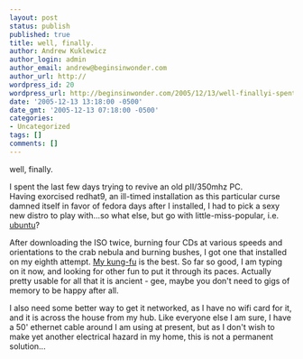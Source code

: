 ```yaml
---
layout: post
status: publish
published: true
title: well, finally.
author: Andrew Kuklewicz
author_login: admin
author_email: andrew@beginsinwonder.com
author_url: http://
wordpress_id: 20
wordpress_url: http://beginsinwonder.com/2005/12/13/well-finallyi-spent-the-last-few-days-trying-t/
date: '2005-12-13 13:18:00 -0500'
date_gmt: '2005-12-13 07:18:00 -0500'
categories:
- Uncategorized
tags: []
comments: []
---
```

<p>well, finally.</p>
<p>I spent the last few days trying to revive an old pII/350mhz PC.<br />
Having exorcised redhat9, an ill-timed installation as this particular curse damned itself in favor of fedora days after I installed, I had to pick a sexy new distro to play with...so what else, but go with little-miss-popular, i.e. <a href="http://www.ubuntulinux.com">ubuntu</a>?</p>
<p>After downloading the ISO twice, burning four CDs at various speeds and orientations to the crab nebula and burning bushes, I got one that installed on my eighth attempt.  <a href="http://www.boreme.com/boreme/funny-2005/bruce-lee-screentest-p1.php">My kung-fu</a> is the best. So far so good, I am typing on it now, and looking for other fun to put it through its paces.  Actually pretty usable for all that it is ancient - gee, maybe you don't need to gigs of memory to be happy after all.</p>
<p>I also need some better way to get it networked, as I have no wifi card for it, and it is across the house from my hub.  Like everyone else I am sure, I have a  50' ethernet cable around I am using at present, but as I don't wish to make yet another electrical hazard in my home, this is not a permanent solution...<!--22cdc1201967c4f8c6bd07c80289cd47--></p>
